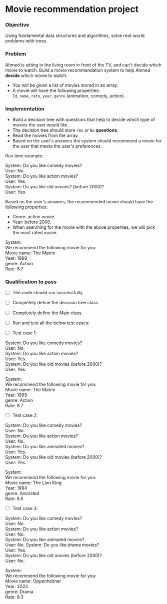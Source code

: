 # Movie recommendation project


### Objective
Using fundamental data structures and algorithms, solve real-world problems with trees.


### Problem    
Ahmed is sitting in the living room in front of the TV, and can't decide which movie to watch. Build a movie recommendation system to help Ahmed **decide** which movie to watch.

- You will be given a list of movies stored in an array.    
- A movie will have the following properties:   
`Id`, `name`, `rate`, `year`, `genre` (animation, comedy, action).

### Implementation
   
- Build a decision tree with questions that help to decide which type of movies the user would like.
- The decision tree should store `Yes` or `No` **questions**.
- Read the movies from the array.
- Based on the user's answers the system should recommend a movie for the user that meets the user's preferences.

Run time example:

System: Do you like comedy movies?   
User: No.   
System: Do you like action movies?   
User: Yes.   
System: Do you like old movies? (before 2000)?   
User: Yes.   

Based on the user's answers, the recommended movie should have the following properties:

- Genre: action movie.
- Year: before 2000.
- When searching for the movie with the above properties, we will pick the most rated movie.   

System:    
We recommend the following movie for you:   
Movie name: The Matrix   
Year: 1999   
genre: Action   
Rate: 8.7   



### Qualification to pass
- [ ] The code should run successfully.
- [ ] Completely define the decision tree class.
- [ ] Completely define the Main class.
- [ ] Run and test all the below test cases:

- [ ] Test case 1:
   
System: Do you like comedy movies?   
User: No.   
System: Do you like action movies?   
User: Yes.   
System: Do you like old movies (before 2000)?   
User: Yes.   
   
System:       
We recommend the following movie for you:   
Movie name: The Matrix   
Year: 1999   
genre: Action   
Rate: 8.7   
   
- [ ] Test case 2:

System: Do you like comedy movies?   
User: No.   
System: Do you like action movies?   
User: No.   
System: Do you like animated movies?   
User: Yes.   
System: Do you like old movies (before 2000)?   
User: Yes.   
   
System:       
We recommend the following movie for you:   
Movie name: The Lion King   
Year: 1994      
genre: Animated   
Rate: 8.5  

- [ ] Test case 3:

System: Do you like comedy movies?   
User: No.   
System: Do you like action movies?   
User: No.   
System: Do you like animated movies?   
User: No.
System: Do you like drama movies?   
User: Yes.   
System: Do you like old movies (before 2000)?   
User: No.   
   
System:       
We recommend the following movie for you:   
Movie name: Oppenheimer   
Year: 2023      
genre: Drama   
Rate: 8.3  









